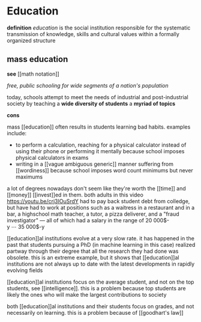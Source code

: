 # Education

**definition** _education_ is the social institution responsible for the systematic transmission of knowledge, skills and cultural values within a formally organized structure

## mass education

**see** [[math notation]]

_free, public schooling for wide segments of a nation's population_

today, schools attempt to meet the needs of industrial and post-industrial society by teaching a **wide diversity of students** a **myriad of topics**

**cons**

mass [[education]] often results in students learning bad habits. examples include:

- to perform a calculation, reaching for a physical calculator instead of using their phone or performing it mentally because school imposes physical calculators in exams
- writing in a [[vague ambiguous generic]] manner suffering from [[wordiness]] because school imposes word count minimums but never maximums

a lot of degrees nowadays don't seem like they're worth the [[time]] and [[money]] [[invest]]ed in them. both adults in this video <https://youtu.be/crj3IOuSrdY> had to pay back student debt from colledge, but have had to work at positions such as a waitress in a restaurant and in a bar, a highschool math teacher, a tutor, a pizza deliverer, and a "fraud investigator" &mdash; all of which had a salary in the range of $20\ 000\text{\$-y}\ \cdots\ 35\ 000\text{\$-y}$

[[education]]al institutions evolve at a very slow rate. it has happened in the past that students pursuing a PhD (in machine learning in this case) realized partway through their degree that all the research they had done was obsolete. this is an extreme example, but it shows that [[education]]al institutions are not always up to date with the latest developments in rapidly evolving fields

[[education]]al institutions focus on the average student, and not on the top students, see [[intelligence]]. this is a problem because top students are likely the ones who will make the largest contributions to society

both [[education]]al institutions and their students focus on grades, and not necessarily on learning. this is a problem because of [[goodhart's law]]
